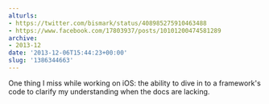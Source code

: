 ```yaml
---
alturls:
- https://twitter.com/bismark/status/408985275910463488
- https://www.facebook.com/17803937/posts/10101200474581289
archive:
- 2013-12
date: '2013-12-06T15:44:23+00:00'
slug: '1386344663'
---
```


One thing I miss while working on iOS: the ability to dive in to a framework's code to clarify my understanding when the docs are lacking.

